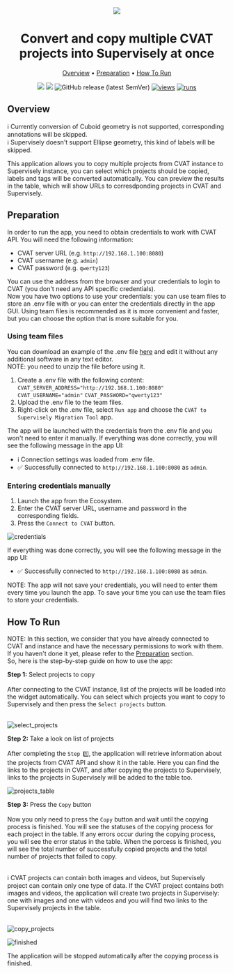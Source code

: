 <div align="center" markdown>
<img src="https://github-production-user-asset-6210df.s3.amazonaws.com/118521851/271228440-cde1aca9-b535-42ae-b1db-e277b626d128.png"/>

# Convert and copy multiple CVAT projects into Supervisely at once

<p align="center">
  <a href="#Overview">Overview</a> •
  <a href="#Preparation">Preparation</a> •
  <a href="#How-To-Run">How To Run</a>
</p>

[![](https://img.shields.io/badge/supervisely-ecosystem-brightgreen)](https://ecosystem.supervise.ly/apps/supervisely-ecosystem/cvat-to-sly/migration_tool)
[![](https://img.shields.io/badge/slack-chat-green.svg?logo=slack)](https://supervise.ly/slack)
![GitHub release (latest SemVer)](https://img.shields.io/github/v/release/supervisely-ecosystem/cvat-to-sly/migration_tool)
[![views](https://app.supervise.ly/img/badges/views/supervisely-ecosystem/cvat-to-sly_migration_tool.png)](https://supervise.ly)
[![runs](https://app.supervise.ly/img/badges/runs/supervisely-ecosystem/cvat-to-sly_migration_tool.png)](https://supervise.ly)

</div>

## Overview

ℹ️ Currently conversion of Cuboid geometry is not supported, corresponding annotations will be skipped.<br>
ℹ️ Supervisely doesn't support Ellipse geometry, this kind of labels will be skipped.<br>

This application allows you to copy multiple projects from CVAT instance to Supervisely instance, you can select which projects should be copied, labels and tags will be converted automatically. You can preview the results in the table, which will show URLs to corresdponding projects in CVAT and Supervisely.<br>

## Preparation

In order to run the app, you need to obtain credentials to work with CVAT API. You will need the following information:

- CVAT server URL (e.g. `http://192.168.1.100:8080`)
- CVAT username (e.g. `admin`)
- CVAT password (e.g. `qwerty123`)

You can use the address from the browser and your credentials to login to CVAT (you don't need any API specific credentials).<br>
Now you have two options to use your credentials: you can use team files to store an .env file with or you can enter the credentials directly in the app GUI. Using team files is recommended as it is more convenient and faster, but you can choose the option that is more suitable for you.

### Using team files

You can download an example of the .env file [here](https://github.com/supervisely-ecosystem/cvat-to-sly/files/12748716/cvat.env.zip) and edit it without any additional software in any text editor.<br>
NOTE: you need to unzip the file before using it.<br>

1. Create a .env file with the following content:
   `CVAT_SERVER_ADDRESS="http://192.168.1.100:8080"`
   `CVAT_USERNAME="admin"`
   `CVAT_PASSWORD="qwerty123"`
2. Upload the .env file to the team files.
3. Right-click on the .env file, select `Run app` and choose the `CVAT to Supervisely Migration Tool` app.

The app will be launched with the credentials from the .env file and you won't need to enter it manually.
If everything was done correctly, you will see the following message in the app UI:

- ℹ️ Connection settings was loaded from .env file.
- ✅ Successfully connected to `http://192.168.1.100:8080` as `admin`.

### Entering credentials manually

1. Launch the app from the Ecosystem.
2. Enter the CVAT server URL, username and password in the corresponding fields.
3. Press the `Connect to CVAT` button.

![credentials](https://github-production-user-asset-6210df.s3.amazonaws.com/118521851/271299369-5c1c3610-bd10-4644-a345-3d0b5557e13a.png)

If everything was done correctly, you will see the following message in the app UI:

- ✅ Successfully connected to `http://192.168.1.100:8080` as `admin`.<br>

NOTE: The app will not save your credentials, you will need to enter them every time you launch the app. To save your time you can use the team files to store your credentials.

## How To Run

NOTE: In this section, we consider that you have already connected to CVAT and instance and have the necessary permissions to work with them. If you haven't done it yet, please refer to the [Preparation](#Preparation) section.<br>
So, here is the step-by-step guide on how to use the app:

**Step 1:** Select projects to copy<br><br>
After connecting to the CVAT instance, list of the projects will be loaded into the widget automatically. You can select which projects you want to copy to Supervisely and then press the `Select projects` button.<br><br>

![select_projects](https://github-production-user-asset-6210df.s3.amazonaws.com/118521851/271299390-cfada065-8afd-4a9c-bf4c-4040925cc2b6.png)<br>

**Step 2:** Take a look on list of projects<br><br>
After completing the `Step 1️⃣`, the application will retrieve information about the projects from CVAT API and show it in the table. Here you can find the links to the projects in CVAT, and after copying the projects to Supervisely, links to the projects in Supervisely will be added to the table too.<br>

![projects_table](https://github-production-user-asset-6210df.s3.amazonaws.com/118521851/271299395-180e1e41-d9f8-46bf-aac5-1caf349b9699.png)<br>

**Step 3:** Press the `Copy` button<br><br>
Now you only need to press the `Copy` button and wait until the copying process is finished. You will see the statuses of the copying process for each project in the table. If any errors occur during the copying process, you will see the error status in the table. When the porcess is finished, you will see the total number of successfully copied projects and the total number of projects that failed to copy.<br><br>

ℹ️ CVAT projects can contain both images and videos, but Supervisely project can contain only one type of data. If the CVAT project contains both images and videos, the application will create two projects in Supervisely: one with images and one with videos and you will find two links to the Supervisely projects in the table.<br><br>

![copy_projects](https://github-production-user-asset-6210df.s3.amazonaws.com/118521851/271299400-bf33a936-49d6-4ee3-bb1c-2ab4955997ac.png)<br>

![finished](https://github-production-user-asset-6210df.s3.amazonaws.com/118521851/271299408-807acfbf-87ed-45cf-8c82-3ab2d4bab09c.png)<br>

The application will be stopped automatically after the copying process is finished.<br>
